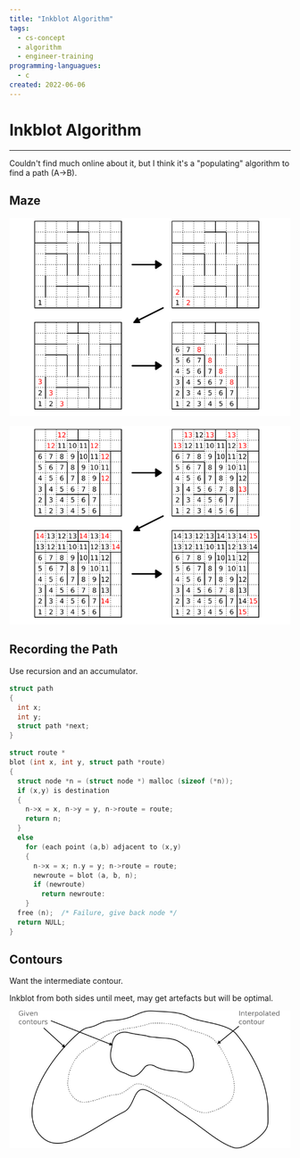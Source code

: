 ```yaml
---
title: "Inkblot Algorithm"
tags:
  - cs-concept
  - algorithm
  - engineer-training
programming-languagues:
  - c
created: 2022-06-06
---
```

# Inkblot Algorithm
---
Couldn't find much online about it, but I think it's a "populating" algorithm to find a path (A->B).

## Maze
![inkblot-1](notes/images/inkblot-1.png)

![inkblot-2](notes/images/inkblot-2.png)

## Recording the Path
Use recursion and an accumulator.

```c
struct path
{
  int x;
  int y;
  struct path *next;
}
```

```c
struct route *
blot (int x, int y, struct path *route)
{
  struct node *n = (struct node *) malloc (sizeof (*n));
  if (x,y) is destination
  {
    n->x = x, n->y = y, n->route = route;
    return n;
  }
  else
    for (each point (a,b) adjacent to (x,y)
    {
      n->x = x; n.y = y; n->route = route;
      newroute = blot (a, b, n);
      if (newroute)
        return newroute:
    }
  free (n);  /* Failure, give back node */
  return NULL;
}
```

## Contours
Want the intermediate contour.

Inkblot from both sides until meet, may get artefacts but will be optimal.

![contours](notes/images/contours.png)
